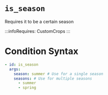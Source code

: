 # `is_season`

Requires it to be a certain season

:::infoRequires:
CustomCrops
:::
# Condition Syntax
```yaml
- id: is_season
  args:
	season: summer # Use for a single season
    seasons: # Use for multiple seasons
	  - summer
	  - spring
```

